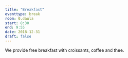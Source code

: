 ```yaml
---
title: "Breakfast"
eventtype: break
room: 0.daula
start: 8:30
end: 9:55
date: 2018-12-31
draft: false
---
```


We provide free breakfast with croissants, coffee and thee.

